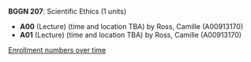 **BGGN 207**: Scientific Ethics (1 units)

- **A00** (Lecture) (time and location TBA) by Ross, Camille (A00913170)
- **A01** (Lecture) (time and location TBA) by Ross, Camille (A00913170)

[Enrollment numbers over time](./BGGN207.tsv)
